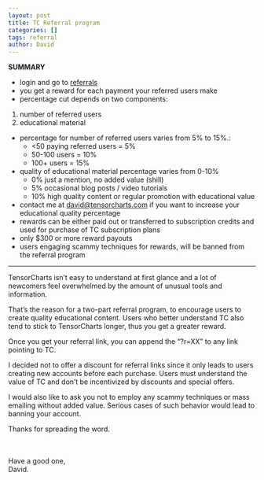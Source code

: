 ```yaml
---
layout: post
title: TC Referral program
categories: []
tags: referral
author: David
---
```


**SUMMARY**
- login and go to <a class="link" href="https://tensorcharts.com/u/settings/referrals" target="_blank">referrals</a>
- you get a reward for each payment your referred users make
- percentage cut depends on two components:
1. number of referred users
2. educational material
- percentage for number of referred users varies from 5% to 15%.:
    - <50 paying referred users = 5%
    - 50-100 users = 10%
    - 100+ users = 15%
- quality of educational material percentage varies from 0-10%
    - 0% just a mention, no added value (shill)
    - 5% occasional blog posts / video tutorials
    - 10% high quality content or regular promotion with educational value
- contact me at david@tensorcharts.com if you want to increase your educational quality percentage
- rewards can be either paid out or transferred to subscription credits and used for purchase of TC subscription plans
- only $300 or more reward payouts
- users engaging scammy techniques for rewards, will be banned from the referral program

----------

TensorCharts isn’t easy to understand at first glance and a lot of newcomers feel overwhelmed by the amount of unusual tools and information. 

That’s the reason for a two-part referral program, to encourage  users  to create quality educational content. Users who better understand TC also tend to stick to TensorCharts longer, thus you get a greater reward.

Once you get your referral link, you can append the “?r=XX” to any link pointing to TC. 

I decided not to offer a discount for referral links since it only leads to users creating new accounts before each purchase. Users must understand the value of TC and don’t be incentivized by discounts and special offers. 

I would also like to ask you not to employ any scammy techniques or mass emailing without added value. Serious cases of such behavior would lead to banning your account.

Thanks for spreading the word.

<br>
<br>
Have a good one,
<br>
David.



